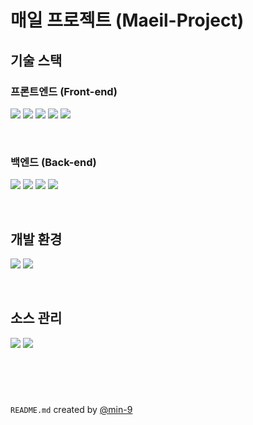 # 매일 프로젝트 (Maeil-Project)

## 기술 스택

### 프론트엔드 (Front-end)

<a href="#"><img src="https://img.shields.io/badge/html-E34F26?style=for-the-badge&logo=html5&logoColor=white"></a>
<a href="#"><img src="https://img.shields.io/badge/css-1572B6?style=for-the-badge&logo=css3&logoColor=white"></a>
<a href="#"><img src="https://img.shields.io/badge/javascript-F7DF1E?style=for-the-badge&logo=javascript&logoColor=black"></a>
<a href="#"><img src="https://img.shields.io/badge/node.js-339933?style=for-the-badge&logo=node.js&logoColor=white"></a>
<a href="#"><img src="https://img.shields.io/badge/react-61DAFB?style=for-the-badge&logo=react&logoColor=black"></a>

<br />

### 백엔드 (Back-end)

<a href="#"><img src="https://img.shields.io/badge/JAVA-007396?style=for-the-badge&logo=java&logoColor=white"></a>
<a href="#"><img src="https://img.shields.io/badge/gradle-02303A?style=for-the-badge&logo=gradle&logoColor=white"></a>
<a href="#"><img src="https://img.shields.io/badge/Spring-6DB33F?style=for-the-badge&logo=Spring&logoColor=white"></a>
<a href="#"><img src="https://img.shields.io/badge/SpringBoot-6DB33F?style=for-the-badge&logo=SpringBoot&logoColor=white"></a>

<br />

## 개발 환경

<a href="#"><img src="https://img.shields.io/badge/IntelliJ_IDEA-000000?style=for-the-badge&logo=intellijidea&logoColor=white"></a>
<a href="#"><img src="https://img.shields.io/badge/Visual_Studio_Code-007ACC?style=for-the-badge&logo=visualstudiocode&logoColor=white"></a>

<br />

## 소스 관리

<a><img src="https://img.shields.io/badge/git-F05032?style=for-the-badge&logo=git&logoColor=white"></a>
<a><img src="https://img.shields.io/badge/github-181717?style=for-the-badge&logo=github&logoColor=white"></a>

<br />
<br />

#

`README.md` created by [@min-9](https://github.com/min-9)
